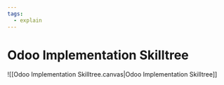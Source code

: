 ```yaml
---
tags:
  - explain
---
```


# Odoo Implementation Skilltree

![[Odoo Implementation Skilltree.canvas|Odoo Implementation Skilltree]]
